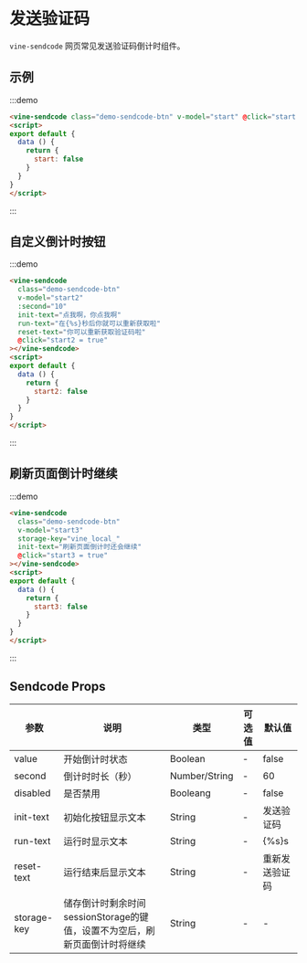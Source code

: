 # 发送验证码

`vine-sendcode` 网页常见发送验证码倒计时组件。

## 示例

:::demo
```html
<vine-sendcode class="demo-sendcode-btn" v-model="start" @click="start = true"></vine-sendcode>
<script>
export default {
  data () {
    return {
      start: false
    }
  }
}
</script>
```
:::

## 自定义倒计时按钮

:::demo
```html
<vine-sendcode
  class="demo-sendcode-btn"
  v-model="start2"
  :second="10"
  init-text="点我啊，你点我啊"
  run-text="在{%s}秒后你就可以重新获取啦"
  reset-text="你可以重新获取验证码啦"
  @click="start2 = true"
></vine-sendcode>
<script>
export default {
  data () {
    return {
      start2: false
    }
  }
}
</script>
```
:::

## 刷新页面倒计时继续

:::demo
```html
<vine-sendcode
  class="demo-sendcode-btn"
  v-model="start3"
  storage-key="vine_local_"
  init-text="刷新页面倒计时还会继续"
  @click="start3 = true"
></vine-sendcode>
<script>
export default {
  data () {
    return {
      start3: false
    }
  }
}
</script>
```
:::

## Sendcode Props

| 参数 | 说明 | 类型 | 可选值 | 默认值 |
|------|------|------|------|------|
| value | 开始倒计时状态 | Boolean | - | false |
| second | 倒计时时长（秒） | Number/String | - | 60 |
| disabled | 是否禁用 | Booleang | - | false |
| init-text | 初始化按钮显示文本 | String | - | 发送验证码 |
| run-text | 运行时显示文本 | String | - | {%s}s |
| reset-text | 运行结束后显示文本 | String | - | 重新发送验证码 |
| storage-key | 储存倒计时剩余时间sessionStorage的键值，设置不为空后，刷新页面倒计时将继续 | String | - | - |

<script>
export default {
  data () {
    return {
      start: false,
      start2: false,
      start3: false
    }
  }
}
</script>

<style lang="scss">
  .demo-sendcode-btn {
    display: inline-block;
    overflow: hidden;
    position: relative;
    transition-duration: .3s;
    transition-timing-function: cubic-bezier(.23,1,.32,1);
    text-decoration: none;
    text-align: center;
    border: none;
    text-transform: uppercase;
    padding: 0 16px;
    cursor: pointer;
    font-size: 14px;
    min-width: 88px;
    height: 36px;
    line-height: 36px;
    border-radius: 2px;
    background-color: #2196f3;
    color: #fff;
    box-shadow: 0 3px 1px -2px rgba(0,0,0,.2), 0 2px 2px 0 rgba(0,0,0,.14), 0 1px 5px 0 rgba(0,0,0,.12);
    &.vine-sendcode--disabled {
      cursor: not-allowed;
      color: rgba(0, 0, 0, 0.26);
      box-shadow: none;
      background-color: rgba(0, 0, 0, 0.12)
    }
  }
</style>
